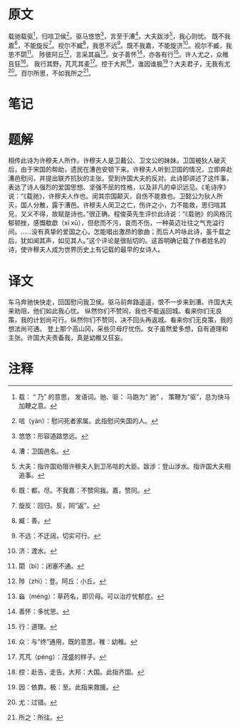 # 原文
载驰载驱[^1]，归唁卫侯[^2]。驱马悠悠[^3]，言至于漕[^4]。大夫跋涉[^5]，我心则忧。
既不我嘉[^6]，不能旋反[^7]。视尔不臧[^8]，我思不远[^9]。既不我嘉，不能旋济[^10]。视尔不臧，我思不閟[^11]。
陟彼阿丘[^12]，言采其蝱[^13]。女子善怀[^14]，亦各有行[^15]。许人尤之，众稚且狂[^16]。
我行其野，芃芃其麦[^17]。控于大邦[^18]，谁因谁极[^19]？大夫君子，无我有尤[^20]。百尔所思，不如我所之[^21]。
# 笔记

# 题解
相传此诗为许穆夫人所作。许穆夫人是卫戴公、卫文公的妹妹。卫国被狄人破灭后，由于宋国的帮助，遗民在漕邑安顿下来。许穆夫人听到卫国的情况，立即奔赴漕邑慰问，并提出联齐抗狄的主张，受到许国大夫的反对。此诗即讲述了这件事，表达了诗人强烈的爱国思想、坚强不屈的性格，以及非凡的卓识远见。《毛诗序》说：“《载驰》，许穆夫人作也。闵其宗国颠灭，自伤不能救也。卫懿公为狄人所灭，国人分散，露于漕邑。许穆夫人闵卫之亡，伤许之小，力不能救，思归唁其兄，又义不得，故赋是诗也。”很正确。程俊英先生评价此诗说：“《载驰》的风格沉郁顿挫，感慨欷歔（xī xū），但悲而不污，哀而不伤，一种英迈壮往之气充溢行间。……没有真挚的爱国之心，怎能唱出激昂的歌曲；而后人吟咏此诗，虽千载之后，犹如闻其声，如见其人。”这个评论是很贴切的。这首明确记载了作者姓名的诗，使许穆夫人成为世界历史上有记载的最早的女诗人。
# 译文
车马奔驰快快走，回国慰问我卫侯。驱马前奔路遥遥，恨不一步来到漕。许国大夫来劝阻，他们如此我心忧。
纵然你们不赞同，我也不能返回城。看来你们无良策，我的计划尚可行。纵然你们不赞同，决不回头再返城。看来你们无良策，我的想法尚可通。
登上那个高山冈，采些贝母疗忧伤。女子虽然爱多想，自有道理和主张。许国大夫责备我，真是幼稚又狂妄。
# 注释

[^1]: 载： “ 乃” 的意思， 发语词。驰、驱： 马跑为“ 驰” ， 策鞭为“驱”，总为快马加鞭之意。
[^2]: 唁（yàn）：慰问死者家属。此指慰问失国的人。
[^3]: 悠悠：形容道路悠远。
[^4]: 漕：卫国邑名。
[^5]: 大夫：指许国劝阻许穆夫人到卫吊唁的大臣。跋涉：登山涉水。指许国大夫相追事。
[^6]: 既：都，尽。不我嘉：不赞同我。嘉，赞同。
[^7]: 旋反：回归。反，同“返”。
[^8]: 臧：善。
[^9]: 不远：不迂阔，切实可行。
[^10]: 济：渡水。
[^11]: 閟（bì）：闭塞不通。
[^12]: 陟（zhì）：登。阿丘：小丘。
[^13]: 蝱（méng）：草药名，即贝母。可以治疗忧郁症。
[^14]: 善怀：多忧思。
[^15]: 行：道理。
[^16]: 众：与“终”通用，既的意思。稚：幼稚。
[^17]: 芃芃（péng）：茂盛的样子。
[^18]: 控：赴告，走告。大邦：大国。此指齐国。
[^19]: 因：依靠。极：至。此指来救援。
[^20]: 尤：过错。
[^21]: 所之：所往。